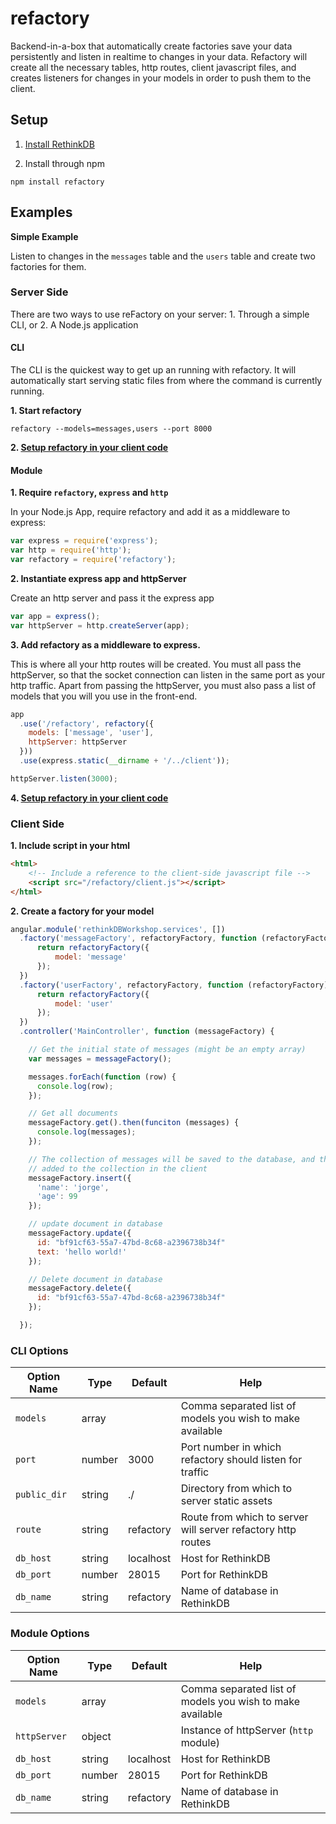 # refactory

Backend-in-a-box that automatically create factories save your data persistently and listen in realtime to changes in your data. Refactory will create all the necessary tables, http routes, client javascript files, and creates listeners for changes in your models in order to push them to the client.

## Setup

1. [Install RethinkDB](http://rethinkdb.com/install)

2. Install through npm

```
npm install refactory
```

## Examples

**Simple Example**

Listen to changes in the `messages` table and the `users` table and create two factories for them.

### Server Side

There are two ways to use reFactory on your server: 1. Through a simple CLI, or 2. A Node.js application

#### CLI

The CLI is the quickest way to get up an running with refactory. It will automatically start serving static files from where the command is currently running.

**1. Start refactory**

```
refactory --models=messages,users --port 8000
```

**2. [Setup refactory in your client code](#client-side)**

#### Module

**1. Require `refactory`, `express` and `http`**

In your Node.js App, require refactory and add it as a middleware to express:

```javascript
var express = require('express');
var http = require('http');
var refactory = require('refactory');
```

**2. Instantiate express app and httpServer**

Create an http server and pass it the express app

```javascript
var app = express();
var httpServer = http.createServer(app);
```
**3. Add refactory as a middleware to express.**

This is where all your http routes will be created. You must all pass the httpServer, so that the socket connection can listen in the same port as your http traffic. Apart from passing the httpServer, you must also pass a list of models that you will you use in the front-end.

```javascript
app
  .use('/refactory', refactory({
    models: ['message', 'user'],
    httpServer: httpServer
  }))
  .use(express.static(__dirname + '/../client'));

httpServer.listen(3000);
```

**4. [Setup refactory in your client code](#client-side)**

### Client Side

**1. Include script in your html**

```html
<html>
    <!-- Include a reference to the client-side javascript file -->
    <script src="/refactory/client.js"></script>
</html>
```

**2. Create a factory for your model**

```javascript
angular.module('rethinkDBWorkshop.services', [])
  .factory('messageFactory', refactoryFactory, function (refactoryFactory) {
      return refactoryFactory({
          model: 'message'
      });
  })
  .factory('userFactory', refactoryFactory, function (refactoryFactory) {
      return refactoryFactory({
          model: 'user'
      });
  })
  .controller('MainController', function (messageFactory) {

    // Get the initial state of messages (might be an empty array)
    var messages = messageFactory();

    messages.forEach(function (row) {
      console.log(row);
    });

    // Get all documents
    messageFactory.get().then(funciton (messages) {
      console.log(messages);
    });

    // The collection of messages will be saved to the database, and then
    // added to the collection in the client
    messageFactory.insert({
      'name': 'jorge',
      'age': 99
    });

    // update document in database
    messageFactory.update({
      id: "bf91cf63-55a7-47bd-8c68-a2396738b34f"
      text: 'hello world!'
    });

    // Delete document in database
    messageFactory.delete({
      id: "bf91cf63-55a7-47bd-8c68-a2396738b34f"
    });

  });
```

### CLI Options

| Option Name  | Type   | Default   | Help                                                         |
|--------------|--------|-----------|--------------------------------------------------------------|
| `models`     | array  |           | Comma separated list of models you wish to make available    |
| `port`       | number | 3000      | Port number in which refactory should listen for traffic     |
| `public_dir` | string | ./        | Directory from which to server static assets                 |
| `route`      | string | refactory | Route from which to server will server refactory http routes |
| `db_host`    | string | localhost | Host for RethinkDB                                           |
| `db_port`    | number | 28015     | Port for RethinkDB                                           |
| `db_name`    | string | refactory | Name of database in RethinkDB                                |

### Module Options

| Option Name  | Type   | Default   | Help                                                         |
|--------------|--------|-----------|--------------------------------------------------------------|
| `models`     | array  |           | Comma separated list of models you wish to make available    |
| `httpServer` | object |           | Instance of httpServer (`http` module)                       |
| `db_host`    | string | localhost | Host for RethinkDB                                           |
| `db_port`    | number | 28015     | Port for RethinkDB                                           |
| `db_name`    | string | refactory | Name of database in RethinkDB                                |

